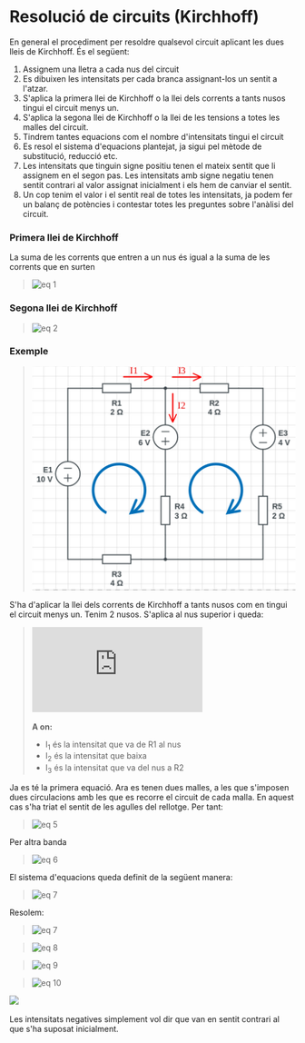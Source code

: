 Resolució de circuits (Kirchhoff)
=================================

En general el procediment per resoldre qualsevol circuit aplicant les dues lleis de Kirchhoff. És el següent:

1. Assignem una lletra a cada nus del circuit
2. Es dibuixen les intensitats per cada branca assignant-los un sentit a l'atzar.
3. S'aplica la primera llei de Kirchhoff o la llei dels corrents a tants nusos tingui el circuit menys un.
4. S'aplica la segona llei de Kirchhoff o la llei de les tensions a totes les malles del circuit.
5. Tindrem tantes equacions com el nombre d'intensitats tingui el circuit
6. Es resol el sistema d'equacions plantejat, ja sigui pel mètode de substitució, reducció etc.
7. Les intensitats que tinguin signe positiu tenen el mateix sentit que li assignem en el segon pas. Les intensitats amb signe negatiu tenen sentit contrari al valor assignat inicialment i els hem de canviar el sentit.
8. Un cop tenim el valor i el sentit real de totes les intensitats, ja podem fer un balanç de potències i contestar totes les preguntes sobre l'anàlisi del circuit.


### Primera llei de Kirchhoff

La suma de les corrents que entren a un nus és igual a la suma de les corrents que en surten

> ![eq 1](https://latex.codecogs.com/svg.latex?\sum%20I_{ent}=\sum%20I_{sal})

### Segona llei de Kirchhoff

> ![eq 2](https://latex.codecogs.com/svg.latex?\sum%20E=\sum%20I\cdot%20R)

### Exemple

> ![eq 3](img/exemple-kirchhoff.png)

S'ha d'aplicar la llei dels corrents de Kirchhoff a tants nusos com en tingui el circuit menys un. Tenim 2 nusos. S'aplica al nus superior i queda:

> ![eq 4](https://latex.codecogs.com/svg.latex?I_1=I_2+I_3)
> 
> **A on:**
> 
> + I<sub>1</sub> és la intensitat que va de R1 al nus
> + I<sub>2</sub> és la intensitat que baixa
> + I<sub>3</sub> és la intensitat que va del nus a R2


Ja es té la primera equació. Ara es tenen dues malles, a les que s'imposen dues circulacions amb les que es recorre el circuit de cada malla. En aquest cas s'ha triat el sentit de les agulles del rellotge. Per tant:

> ![eq 5](https://latex.codecogs.com/svg.latex?\begin{array}{l}E_1+E_2=I_1\cdot%20R_1+I_2\cdot%20R_4+I_1\cdot%20R_3\\\\-10+6=I_1\cdot%202+I_2\cdot%203+I_1\cdot%204\\\\6I_1+3I_2=-4\end{array})

Per altra banda

> ![eq 6](https://latex.codecogs.com/svg.latex?\begin{array}{l}-E_2-E_3=I_3\cdot%20R_2+I_3\cdot%20R_5-I_2\cdot%20R_4\\\\-6-4=I_3\cdot%204+I_3\cdot%202-I_2\cdot%203\\\\-3I_2+6I_3=-10\end{array})

El sistema d'equacions queda definit de la següent manera:

> ![eq 7](https://latex.codecogs.com/svg.latex?\left\\{\begin{array}{l}I_1-I_2-I_3=0\\\\6I_1+3I_2=-4\\\\-3I_2+6I_3=-10\end{array}\right.)

Resolem:

> ![eq 7](https://latex.codecogs.com/svg.latex?\left\\{\begin{array}{rrrcr}-6I_1&+6I_2&+6I_3&=&0\\\\6I_1&+3I_2&&=&-4\\\\&-3I_2&+6I_3&=&-10\end{array}\right.)

> ![eq 8](https://latex.codecogs.com/svg.latex?\left\\{\begin{array}{rrrcr}&9I_2&+6I_3&=&-4\\\\&-3I_2&+6I_3&=&-10\end{array}\right.)


> ![eq 9](https://latex.codecogs.com/svg.latex?12I_2=6\rightarrow%20I_2={6\over12}=0,5A)

> ![eq 10](https://latex.codecogs.com/svg.latex?-3I_2+6I_3=-3\cdot0,5+6I_3=-10\rightarrow%20I_3={-10+3\cdot0,5\over6}=-1,42A)
<p>
<img src="https://latex.codecogs.com/svg.latex?I_1=I_2+I_3=0,5-1,42=0,92A" />
</p>
</blockquote>

Les intensitats negatives simplement vol dir que van en sentit contrari al que s'ha suposat inicialment.